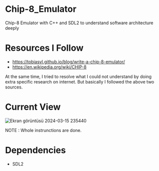# Chip-8_Emulator
Chip-8 Emulator with C++ and SDL2 to understand software architecture deeply

# Resources I Follow 
* https://tobiasvl.github.io/blog/write-a-chip-8-emulator/
* https://en.wikipedia.org/wiki/CHIP-8

At the same time, I tried to resolve what I could not understand by doing extra specific research on internet.
But basically I followed the above two sources.

# Current View
![Ekran görüntüsü 2024-03-15 235440](https://github.com/ozgurozkan01/Chip-8_Emulator/assets/90643276/d3c4d89e-35c6-4586-b529-b0407d9d80de)

NOTE : Whole instrunctions are done.
# Dependencies
* SDL2